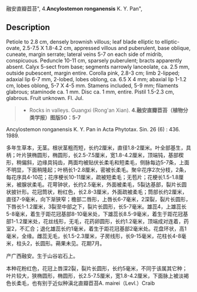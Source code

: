融安直瓣苣苔",
4.**Ancylostemon ronganensis** K. Y. Pan",

## Description
Petiole to 2.8 cm, densely brownish villous; leaf blade elliptic to elliptic-ovate, 2.5-7.5 X 1.8-4.2 cm, appressed villous and puberulent, base oblique, cuneate, margin serrate; lateral veins 5-7 on each side of midrib, conspicuous. Peduncle 10-11 cm, sparsely puberulent; bracts apparently absent. Calyx 5-sect from base; segments narrowly lanceolate, ca. 2.5 mm, outside pubescent, margin entire. Corolla pink, 2.8-3 cm; limb 2-lipped; adaxial lip 6-7 mm, 2-lobed, lobes oblong, ca. 6.5 X 4 mm; abaxial lip 1-1.2 cm, lobes oblong, 5-7 X 4-5 mm. Stamens included, 5-9 mm; filaments glabrous; staminode ca. 1 mm. Disc ca. 1 mm, entire. Pistil 1.5-2.3 cm, glabrous. Fruit unknown. Fl. Jul.

> * Rocks in valleys. Guangxi (Rong'an Xian).
**4.融安直瓣苣苔（植物分类学报）图版50：5-7**

Ancylostemon ronganensis K. Y. Pan in Acta Phytotax. Sin. 26 (6) : 436. 1989.

多年生草本，无茎。根状茎粗而短，长约2厘米，直径1.8-2厘米。叶全部基生，具柄；叶片狭椭圆形，椭圆形，长2.5-7.5厘米，宽1.8-4.2厘米，顶端钝，基部楔形，稍偏斜，边缘具钝齿，两面均被贴伏长柔毛和短柔毛，侧脉每边5-7条，上面不明显，下面稍隆起；叶柄长1-2.8厘米，密被长柔毛。聚伞花序2次分枝，2条，每花序具4-10花；花序梗长10-11厘米，疏被短柔毛；无苞片；花梗长1.5-1.8厘米，被腺状柔毛。花萼钟状，长约2.5毫米，外面被柔毛，5裂达基部，裂片长圆状披针形。花冠筒状，粉红色，长2.8-3厘米，外面疏被柔毛；筒部长约2厘米，直径7-9毫米，向下渐狭窄；檐部二唇形，上唇长6-7毫米，2深裂，裂片长圆形，下唇长1-1.2厘米，3裂至中部之下，裂片长圆形，长5-7毫米。雄蕊4，上雄蕊长5-8毫米，着生于距花冠基部8-10毫米处，下雄蕊长8.5-9毫米，着生于距花冠基部1-1.2厘米处，花丝线形，无毛，花药卵圆形，长约1.2毫米，顶端成对连着，药室2，不汇合；退化雄蕊长约1毫米，着生于距花冠基部2毫米处。花盘环状，高1毫米，全缘。雌蕊无毛，长1.5-2.3厘米，子房线形，长9-15毫米，花柱长4-8毫米，柱头2，长圆形。蒴果未见。花期7月。

产广西融安。生于山谷岩石上。

本种花粉红色，花冠上唇深2裂，裂片长圆形，长约5毫米，不同于该属其它种；叶片较大，狭椭圆形，椭圆形，长2.5-7.5厘米，宽1.8-4.2厘米，下面脉上被淡褐色长柔毛，也有别于近似种滇北直瓣苣苔A. mairei（Levl.）Craib
